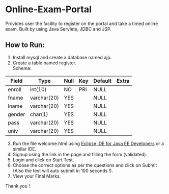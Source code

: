 # Online-Exam-Portal
Provides user the facility to register on the portal and take a timed online exam.
Built by using Java Servlets, JDBC and JSP.
## How to Run:
1. Install mysql and create a database named ajp.
2. Create a table named register.<br />
Schema:<br />

| Field  | Type        | Null | Key | Default | Extra |
|--------|-------------|------|-----|---------|-------|
| enroll | int(10)     | NO   | PRI | NULL    |       |
| fname  | varchar(20) | YES  |     | NULL    |       |
| lname  | varchar(20) | YES  |     | NULL    |       |
| gender | char(1)     | YES  |     | NULL    |       |
| pass   | varchar(20) | YES  |     | NULL    |       |
| univ   | varchar(20) | YES  |     | NULL    |       |

3. Run the file welcome.html using [Eclipse IDE for Java EE Developers](https://www.eclipse.org/downloads/packages/release/2020-03/r/eclipse-ide-enterprise-java-developers-includes-incubating-components) or a similar IDE.
4. Signup using the link in the page and filling the form (validated).
5. Login and click on Start Test.
6. Choose the correct options as per the questions and click on Submit (Also the test will auto submit in 100 seconds !).
7. View your Final Marks.

Thank you !

